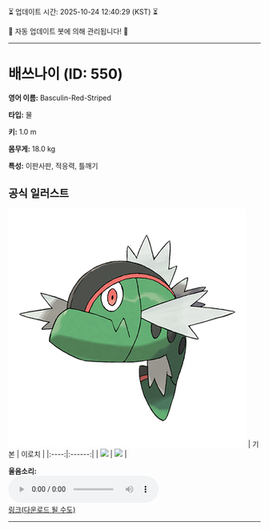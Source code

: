 
⏳ 업데이트 시간: 2025-10-24 12:40:29 (KST) ⏳

🤖 자동 업데이트 봇에 의해 관리됩니다! 🤖

---

# 배쓰나이 (ID: 550)
**영어 이름:** Basculin-Red-Striped

**타입:** 물

**키:** 1.0 m

**몸무게:** 18.0 kg

**특성:** 이판사판, 적응력, 틀깨기

## 공식 일러스트
![](https://raw.githubusercontent.com/PokeAPI/sprites/master/sprites/pokemon/other/official-artwork/550.png)
| 기본 | 이로치 |
|:----:|:------:|
| <img src="https://raw.githubusercontent.com/PokeAPI/sprites/master/sprites/pokemon/550.png" width="200"> | <img src="https://raw.githubusercontent.com/PokeAPI/sprites/master/sprites/pokemon/shiny/550.png" width="200"> |

**울음소리:**<br><audio controls src="https://raw.githubusercontent.com/PokeAPI/cries/main/cries/pokemon/latest/550.ogg"></audio><br> [링크(다운로드 될 수도)](https://raw.githubusercontent.com/PokeAPI/cries/main/cries/pokemon/latest/550.ogg)


---
